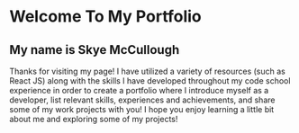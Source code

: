 # Welcome To My Portfolio

## My name is Skye McCullough  

Thanks for visiting my page! I have utilized a variety of resources (such as React JS) along with the skills I have developed throughout my code school experience in order to create a portfolio where I introduce myself as a developer, list relevant skills, experiences and achievements, and share some of my work projects with you! I hope you enjoy learning a little bit about me and exploring some of my projects!


